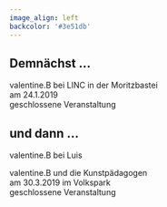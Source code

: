 ```yaml
---
image_align: left
backcolor: '#3e51db'
---
```


## **Demnächst …**

valentine.B bei LINC in der Moritzbastei<br>am 24.1.2019<br>geschlossene Veranstaltung

## **und dann …**

valentine.B bei Luis<br>

valentine.B und die Kunstpädagogen<br>am 30.3.2019 im Volkspark<br>geschlossene Veranstaltung
